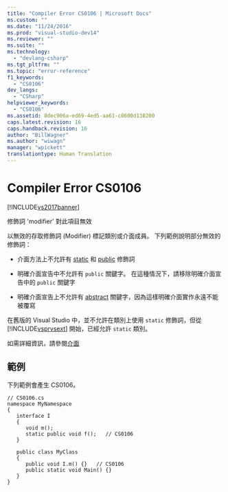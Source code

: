```yaml
---
title: "Compiler Error CS0106 | Microsoft Docs"
ms.custom: ""
ms.date: "11/24/2016"
ms.prod: "visual-studio-dev14"
ms.reviewer: ""
ms.suite: ""
ms.technology: 
  - "devlang-csharp"
ms.tgt_pltfrm: ""
ms.topic: "error-reference"
f1_keywords: 
  - "CS0106"
dev_langs: 
  - "CSharp"
helpviewer_keywords: 
  - "CS0106"
ms.assetid: 8dec906a-ed69-4ed5-aa61-c8600d138200
caps.latest.revision: 16
caps.handback.revision: 16
author: "BillWagner"
ms.author: "wiwagn"
manager: "wpickett"
translationtype: Human Translation
---
```

# Compiler Error CS0106
[!INCLUDE[vs2017banner](../../../csharp/includes/vs2017banner.md)]

修飾詞 'modifier' 對此項目無效  
  
 以無效的存取修飾詞 \(Modifier\) 標記類別或介面成員。  下列範例說明部分無效的修飾詞：  
  
-   介面方法上不允許有 [static](../../../csharp/language-reference/keywords/static.md) 和 [public](../../../csharp/language-reference/keywords/public.md) 修飾詞  
  
-   明確介面宣告中不允許有 `public` 關鍵字。  在這種情況下，請移除明確介面宣告中的 `public` 關鍵字  
  
-   明確介面宣告上不允許有 [abstract](../../../csharp/language-reference/keywords/abstract.md) 關鍵字，因為這樣明確介面實作永遠不能被覆寫  
  
 在舊版的 Visual Studio 中，並不允許在類別上使用 `static` 修飾詞，但從 [!INCLUDE[vsprvsext](../../../csharp/language-reference/compiler-messages/includes/vsprvsext_md.md)] 開始，已經允許 `static` 類別。  
  
 如需詳細資訊，請參閱[介面](../../../csharp/programming-guide/interfaces/index.md)  
  
## 範例  
 下列範例會產生 CS0106。  
  
```  
// CS0106.cs  
namespace MyNamespace  
{  
   interface I  
   {  
      void m();  
      static public void f();   // CS0106  
   }  
  
   public class MyClass  
   {  
      public void I.m() {}   // CS0106  
      public static void Main() {}  
   }  
}  
```